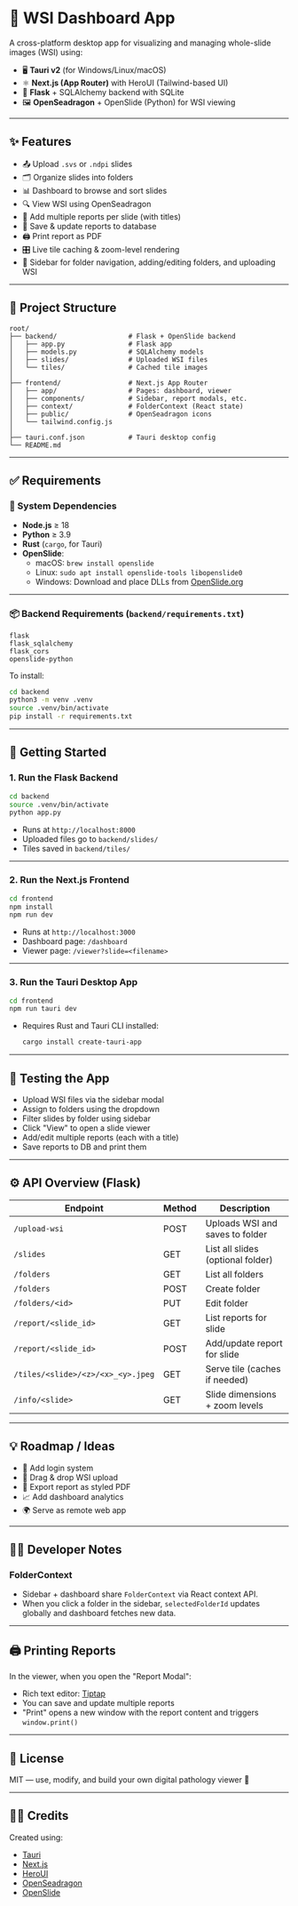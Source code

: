 
# 🧠 WSI Dashboard App

A cross-platform desktop app for visualizing and managing whole-slide images (WSI) using:

- 🖥️ **Tauri v2** (for Windows/Linux/macOS)
- ⚛️ **Next.js (App Router)** with HeroUI (Tailwind-based UI)
- 🧪 **Flask** + SQLAlchemy backend with SQLite
- 🖼️ **OpenSeadragon** + OpenSlide (Python) for WSI viewing

---

## ✨ Features

- 📤 Upload `.svs` or `.ndpi` slides
- 🗂 Organize slides into folders
- 📊 Dashboard to browse and sort slides
- 🔍 View WSI using OpenSeadragon
- 📝 Add multiple reports per slide (with titles)
- 💾 Save & update reports to database
- 🖨 Print report as PDF
- 🎛 Live tile caching & zoom-level rendering
- 🧩 Sidebar for folder navigation, adding/editing folders, and uploading WSI

---

## 📁 Project Structure

```
root/
├── backend/                  # Flask + OpenSlide backend
│   ├── app.py                # Flask app
│   ├── models.py             # SQLAlchemy models
│   ├── slides/               # Uploaded WSI files
│   └── tiles/                # Cached tile images
│
├── frontend/                 # Next.js App Router
│   ├── app/                  # Pages: dashboard, viewer
│   ├── components/           # Sidebar, report modals, etc.
│   ├── context/              # FolderContext (React state)
│   ├── public/               # OpenSeadragon icons
│   └── tailwind.config.js
│
├── tauri.conf.json           # Tauri desktop config
└── README.md
```

---

## ✅ Requirements

### 🧰 System Dependencies

- **Node.js** ≥ 18
- **Python** ≥ 3.9
- **Rust** (`cargo`, for Tauri)  
- **OpenSlide**:
  - macOS: `brew install openslide`
  - Linux: `sudo apt install openslide-tools libopenslide0`
  - Windows: Download and place DLLs from [OpenSlide.org](https://openslide.org/download/)

---

### 📦 Backend Requirements (`backend/requirements.txt`)

```
flask
flask_sqlalchemy
flask_cors
openslide-python
```

To install:

```bash
cd backend
python3 -m venv .venv
source .venv/bin/activate
pip install -r requirements.txt
```

---

## 🚀 Getting Started

### 1. Run the Flask Backend

```bash
cd backend
source .venv/bin/activate
python app.py
```

- Runs at `http://localhost:8000`
- Uploaded files go to `backend/slides/`
- Tiles saved in `backend/tiles/`

---

### 2. Run the Next.js Frontend

```bash
cd frontend
npm install
npm run dev
```

- Runs at `http://localhost:3000`
- Dashboard page: `/dashboard`
- Viewer page: `/viewer?slide=<filename>`

---

### 3. Run the Tauri Desktop App

```bash
cd frontend
npm run tauri dev
```

- Requires Rust and Tauri CLI installed:
  ```bash
  cargo install create-tauri-app
  ```

---

## 🧪 Testing the App

- Upload WSI files via the sidebar modal
- Assign to folders using the dropdown
- Filter slides by folder using sidebar
- Click "View" to open a slide viewer
- Add/edit multiple reports (each with a title)
- Save reports to DB and print them

---

## ⚙️ API Overview (Flask)

| Endpoint                     | Method | Description                         |
|------------------------------|--------|-------------------------------------|
| `/upload-wsi`               | POST   | Uploads WSI and saves to folder     |
| `/slides`                   | GET    | List all slides (optional folder)   |
| `/folders`                  | GET    | List all folders                    |
| `/folders`                  | POST   | Create folder                       |
| `/folders/<id>`             | PUT    | Edit folder                         |
| `/report/<slide_id>`        | GET    | List reports for slide              |
| `/report/<slide_id>`        | POST   | Add/update report for slide         |
| `/tiles/<slide>/<z>/<x>_<y>.jpeg` | GET | Serve tile (caches if needed)      |
| `/info/<slide>`             | GET    | Slide dimensions + zoom levels      |

---

## 💡 Roadmap / Ideas

- 🔐 Add login system
- 📁 Drag & drop WSI upload
- 🧾 Export report as styled PDF
- 📈 Add dashboard analytics
- 🌍 Serve as remote web app

---

## 🧑‍💻 Developer Notes

### FolderContext

- Sidebar + dashboard share `FolderContext` via React context API.
- When you click a folder in the sidebar, `selectedFolderId` updates globally and dashboard fetches new data.

---

## 🖨 Printing Reports

In the viewer, when you open the "Report Modal":

- Rich text editor: [Tiptap](https://tiptap.dev/)
- You can save and update multiple reports
- "Print" opens a new window with the report content and triggers `window.print()`

---

## 📃 License

MIT — use, modify, and build your own digital pathology viewer 🧠

---

## 👨‍🔬 Credits

Created using:

- [Tauri](https://tauri.app/)
- [Next.js](https://nextjs.org/)
- [HeroUI](https://tailwindui.com/)
- [OpenSeadragon](https://openseadragon.github.io/)
- [OpenSlide](https://openslide.org/)

